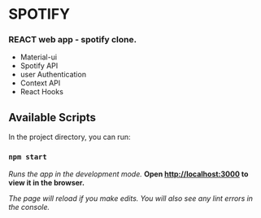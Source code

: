 # SPOTIFY

### REACT web app - spotify clone.

- Material-ui
- Spotify API
- user Authentication
- Context API
- React Hooks

## Available Scripts

In the project directory, you can run:

### `npm start`

_Runs the app in the development mode._
**Open [http://localhost:3000](http://localhost:3000) to view it in the browser.**

_The page will reload if you make edits._
_You will also see any lint errors in the console._
